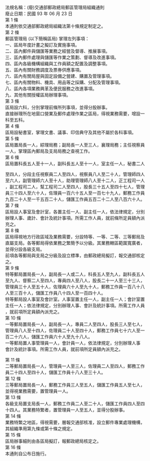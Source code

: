 法規名稱：(廢)交通部郵政總局郵區管理局組織通則  
廢止日期：民國 93 年 06 月 23 日  
第 1 條  
本通則依交通部郵政總局組織法第十條規定制定之。  
第 2 條  
郵區管理局 (以下簡稱區局) 掌理左列事項：  
一、區局年度計畫之擬訂及實施事項。  
二、區內郵件與儲匯等業務之經營及督導、推展事項。  
三、區內郵件處理與儲匯等作業之策劃、督導及改進事項。  
四、區內各級機構組織與工作員額之配置及調整事項。  
五、區內有關財務調度及票券供應事項。  
六、區內有關局屋與固定設備之營建、購置及管理事項。  
七、區內有關物料、機具、用品等之採購、分配及管理事項。  
八、區內各項業務興革及便民服務之改進事項。  
九、其他有關授權區局辦理事項。  
第 3 條  
區局設六科，分別掌理前條所列事項，並得分股辦事。  
直接辦理所在地窗口營業及郵件處理作業之區局，得視業務需要，增設一  
科至五科。  
第 4 條  
區局設秘書室，掌理文書、議事、印信典守及其他不屬於各科事項。  
第 5 條  
區局置局長一人，綜理局務；副局長一人至三人，襄理局務；主任視察員  
一人，掌理區內郵局及支局局務之查視工作。  
第 6 條  
區局置科長五人至十一人，副科長五人至十一人，室主任一人，秘書二人  


至四人，分段主任視察員二人至四人，視察員八人至二十人，管理師四人  
至六人，副管理師六人至十人，助理管理師八人至十二人，正工程司一人  
，副工程司二人，幫工程司二人至四人，股長三十五人至四十七人，管理  
員三十四人至六十人，佐理員一百六十五人至一百七十九人，郵務工作員  
九百二十人至一千五百二十人，儲匯工作員五百二十二人至八百六十人。  
第 7 條  
區局設人事室及會計室，各置主任一人、副主任一人，依法律規定，分別  
辦理人事、歲計、會計及統計事項。所需工作人員，就前條所定員額內派  
充之。  
第 8 條  
區局得視地方行政區域及業務需要，分設特等、一等、二等、三等郵局及  
直屬支局。各等郵局得依業務之繁簡予以分級。其業務轄區範圍寬廣者，  
並得分設各級支局。  
前項各等郵局與支局之分級及設立標準，由郵政總局擬訂，報交通部核定  
之。  
第 9 條  
特等郵局置局長一人，副局長一人或二人，科長五人至九人，副科長五人  
至九人、督察二人至四人，專員四人至八人，股長二十一人至三十三人，  
管理員三十人至五十人，佐理員六十人至九十人，郵務工作員一百八十八  
人至三百十人，儲匯工作員八十四人至一百四十人。  
特等郵局設人事室及會計室。人事室置主任一人，副主任一人；會計室置  
主任一人；依法律規定，分別辦理人事、會計及統計事項。所需工作人員  
，就前項所定員額內派充之。  
第 10 條  
一等郵局置局長一人，副局長一人，專員二人至四人，股長三人至七人，  
管理員八人至十四人，佐理員二十人至四十人，郵務工作員七十六人至一  
百二十六人，儲匯工作員六十人至九十八人。  
一等郵局置人事管理員一人，會計員一人，依法律規定，分別辦理人事  
會計及統計事項。所需工作人員，就前項所定員額內派充之。  


第 11 條  
二等郵局置局長一人，管理員一人至三人，佐理員二人至四人，郵務工作  
員二十四人至四十人，儲匯工作員十八人至三十人。  
第 12 條  
三等郵局置局長一人，郵務工作員三人至五人，儲匯工作員五人至七人，  
並得視業務需要，置管理員一人。  
第 13 條  
各級支局置支局長一人，郵務工作員二人至二十人，儲匯工作員四人至四  
十四人。其業務特繁者，置管理員一人至五人，並得分股辦事。  
第 14 條  
業務特繁之地區，得視需要，層報交通部核准，設立郵件專業處理機構，  
其組織準用第九條或第十條之規定。  
第 15 條  
區局辦事細則由各區局擬訂，報郵政總局核定之。  
第 16 條  
本通則自公布日施行。  


